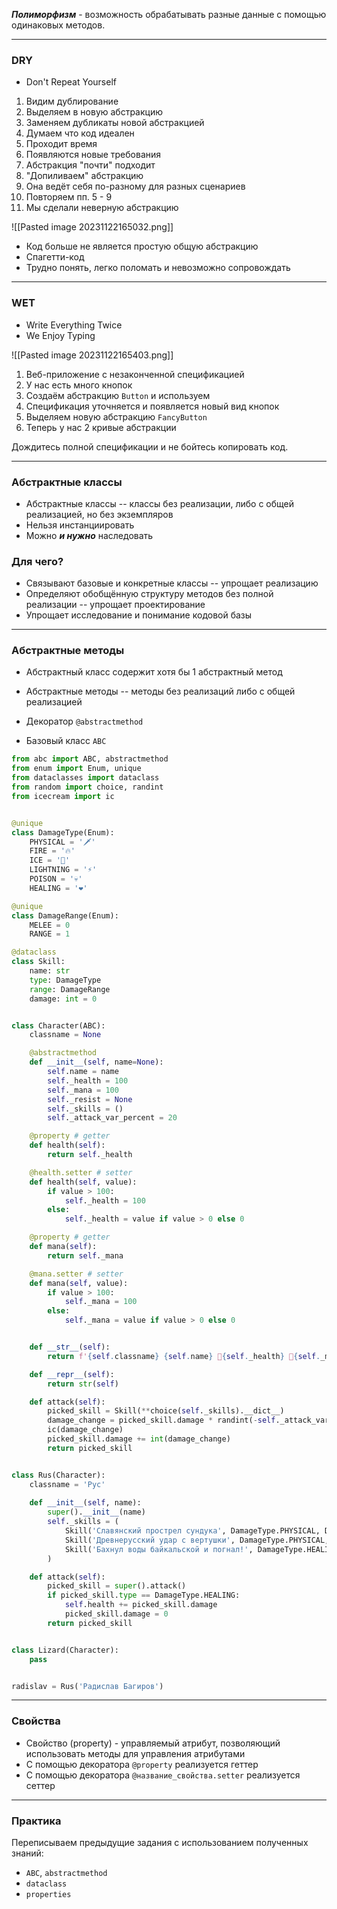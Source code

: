 ***Полиморфизм*** - возможность обрабатывать разные данные с помощью одинаковых методов.

---
### DRY

* Don't Repeat Yourself

1. Видим дублирование
2. Выделяем в новую абстракцию
3. Заменяем дубликаты новой абстракцией
4. Думаем что код идеален
5. Проходит время
6. Появляются новые требования
7. Абстракция "почти" подходит
8. "Допиливаем" абстракцию
9. Она ведёт себя по-разному для разных сценариев
10. Повторяем пп. 5 - 9
11. Мы сделали неверную абстракцию

![[Pasted image 20231122165032.png]]

* Код больше не является простую общую абстракцию
* Спагетти-код
* Трудно понять, легко поломать и невозможно сопровождать

---
### WET

* Write Everything Twice
* We Enjoy Typing

![[Pasted image 20231122165403.png]]

1. Веб-приложение с незаконченной спецификацией
2. У нас есть много кнопок
3. Создаём абстракцию `Button` и используем
4. Спецификация уточняется и появляется новый вид кнопок
5. Выделяем новую абстракцию `FancyButton`
6. Теперь у нас 2 кривые абстракции

Дождитесь полной спецификации и не бойтесь копировать код.

---
### Абстрактные классы

* Абстрактные классы -- классы без реализации, либо с общей реализацией, но без экземпляров
* Нельзя инстанциировать
* Можно ***и нужно*** наследовать

### Для чего?

* Связывают базовые и конкретные классы -- упрощает реализацию
* Определяют обобщённую структуру методов без полной реализации -- упрощает проектирование
* Упрощает исследование и понимание кодовой базы

---
### Абстрактные методы

* Абстрактный класс содержит хотя бы 1 абстрактный метод
* Абстрактные методы -- методы без реализаций либо с общей реализацией

* Декоратор `@abstractmethod`
* Базовый класс `ABC`

```python
from abc import ABC, abstractmethod
from enum import Enum, unique
from dataclasses import dataclass
from random import choice, randint
from icecream import ic


@unique
class DamageType(Enum):
    PHYSICAL = '🗡️'
    FIRE = '🔥'
    ICE = '🧊'
    LIGHTNING = '⚡'
    POISON = '💀'
    HEALING = '❤️'

@unique
class DamageRange(Enum):
    MELEE = 0
    RANGE = 1

@dataclass
class Skill:
    name: str
    type: DamageType
    range: DamageRange
    damage: int = 0


class Character(ABC):
    classname = None

    @abstractmethod
    def __init__(self, name=None):
        self.name = name
        self._health = 100
        self._mana = 100
        self._resist = None
        self._skills = ()
        self._attack_var_percent = 20

    @property # getter
    def health(self):
        return self._health

    @health.setter # setter
    def health(self, value):
        if value > 100:
            self._health = 100
        else:
            self._health = value if value > 0 else 0

    @property # getter
    def mana(self):
        return self._mana

    @mana.setter # setter
    def mana(self, value):
        if value > 100:
            self._mana = 100
        else:
            self._mana = value if value > 0 else 0


    def __str__(self):
        return f'{self.classname} {self.name} 🔴{self._health} 🔵{self._mana}'

    def __repr__(self):
        return str(self)

    def attack(self):
        picked_skill = Skill(**choice(self._skills).__dict__)
        damage_change = picked_skill.damage * randint(-self._attack_var_percent, self._attack_var_percent) / 100
        ic(damage_change)
        picked_skill.damage += int(damage_change)
        return picked_skill


class Rus(Character):
    classname = 'Рус'
    
    def __init__(self, name):
        super().__init__(name)
        self._skills = (
            Skill('Славянский прострел сундука', DamageType.PHYSICAL, DamageRange.RANGE, 15),
            Skill('Древнерусский удар с вертушки', DamageType.PHYSICAL, DamageRange.MELEE, 20),
            Skill('Бахнул воды байкальской и погнал!', DamageType.HEALING, DamageRange.MELEE, 10),
        )

    def attack(self):
        picked_skill = super().attack()
        if picked_skill.type == DamageType.HEALING:
            self.health += picked_skill.damage
            picked_skill.damage = 0
        return picked_skill


class Lizard(Character):
    pass


radislav = Rus('Радислав Багиров')
```

---

### Свойства

* Свойство (property) - управляемый атрибут, позволяющий использовать методы для управления атрибутами
* С помощью декоратора `@property` реализуется геттер
* С помощью декоратора `@название_свойства.setter` реализуется сеттер

---
### Практика

Переписываем предыдущие задания с использованием полученных знаний:
* `ABC`, `abstractmethod`
* `dataclass`
* `properties`
